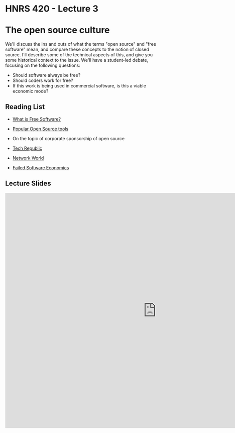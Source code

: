 # HNRS 420 - Lecture 3 <br/><br/>The open source culture
We'll discuss the ins and outs of what the terms "open source" and "free software" mean, and compare these concepts to the notion of closed source.  I'll describe some of the technical aspects of this, and give you some historical context to the issue.  We'll have a student-led debate, focusing on the following questions:

- Should software always be free?  
- Should coders work for free?  
- If this work is being used in commercial software, is this a viable economic mode?

## Reading List
- [What is Free Software?](https://www.gnu.org/philosophy/free-sw.html)

- [Popular Open Source tools](http://www.cio.com/article/2425519/open-source-tools/top-10-open-source-hall-of-famers.html)

- On the topic of corporate sponsorship of open source
 - [Tech Republic](http://www.techrepublic.com/article/for-50-percent-of-developers-open-source-is-a-9-to-5-job/)
 - [Network World](http://www.networkworld.com/article/2867020/opensource-subnet/big-names-like-google-dominate-open-source-funding.html)

- [Failed Software Economics](http://pchiusano.github.io/2014-12-08/failed-software-economics)

## Lecture Slides
<iframe src="https://docs.google.com/presentation/d/1DpQ4TfktaRlqu7RXOBVIP2HXC3WwILxMCIc93GVZ-uc/embed?start=false&loop=false&delayms=3000" frameborder="0" width="960" height="749" allowfullscreen="true" mozallowfullscreen="true" webkitallowfullscreen="true"></iframe>

